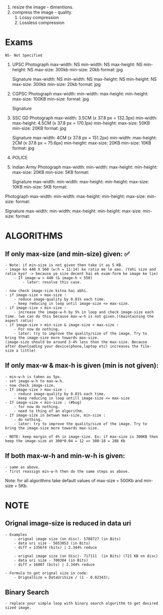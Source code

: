 
1. resize the image - dimentions. 
2. compress the image - quality. 
    1. Lossy compression 
    2. Lossless compression 


# Exams 
    NS- Not Specified

1. UPSC 
    Photograph
        max-width: NS 
        min-width: NS 
        max-height: NS 
        min-height: NS 
        max-size: 300kb 
        min-size: 20kb 
        format: jpg 

    Signature
        max-width: NS 
        min-width: NS 
        max-height: NS 
        min-height: NS 
        max-size: 300kb 
        min-size: 20kb 
        format: jpg 

2. CGPSC 
    Photograph 
        max-width: 
        min-width: 
        max-height: 
        min-height: 
        max-size: 100KB 
        min-size: 
        format: jpg 
    
    Signature

3. SSC GD 
    Photograph 
        max-width: 3.5CM  (x 37.8 px = 132.3px)
        min-width: 
        max-height: 4.5CM (x 37.8 px = 170.1px)
        min-height: 
        max-size: 50KB
        min-size: 20KB
        format: jpg

    Signature
        max-width: 4CM (x 37.8 px = 151.2px)
        min-width: 
        max-height: 2CM (x 37.8 px = 75.6px)
        min-height: 
        max-size: 20KB
        min-size: 10KB
        format: jpg

4. POLICE 

5. Indian Army 
    Photograph 
        max-width: 
        min-width: 
        max-height: 
        min-height: 
        max-size: 20KB 
        min-size: 5KB 
        format:

    Signature
        max-width: 
        min-width: 
        max-height: 
        min-height: 
        max-size: 10KB 
        min-size: 5KB 
        format: 




Photograph 
    max-width: 
    min-width: 
    max-height: 
    min-height: 
    max-size: 
    min-size: 
    format:

Signature
    max-width: 
    min-width: 
    max-height: 
    min-height: 
    max-size: 
    min-size: 
    format:

# ALGORITHMS 
 
## If only max-size (and min-size) given: ✅
    - Note: if min-size is not given then take it as 5 KB. 
    - image ko 440 X 560 (w:h = 11:14) ke ratio me le aao. (Yahi size and ratio kyo? -> because ye size decent hai ek exam-form ke image ke lie) 
        - If image-w < 440 (& image-h < 550) 
            - later: resolve this case. 

    - now check image-size kitna hai abhi. 
    - if image-size > max-size : 
        - reduce image-quality by 0.01% each time. 
        - keep reducing in loop until image-size <= max-size. 
    - if image-size < min-size : 
        - increase the image-w-h by 5% in loop and check image-size each time. (we can do this because max-w-h is not given.)(maintaining the aspect ratio) 
    - if image-size > min-size & image-size < max-size : 
        - For now do nothing. 
        - later: try to improve the quality/size of the image. Try to bring the image-size more towards max-size. 
    (image-size should be around 3-4% less than the max-size. Because after downloading your device(phone,laptop etc) increases the file-size a little) 

## If only max-w & max-h is given (min is not given): 
    - min-w-h is taken as 5px. 
    - set image-w-h to max-w-h.
    - now check image-size. 
    - If image-size > max-size : 
        - reduce image-quality by 0.01% each time. 
        - keep reducing in loop untill image-size <= max-size 
    - If image-size < min-size : (#bug)
        - for now do nothing. 
        - need to thing of an algorithm. 
    - If image-size in betwwn max-size, min-size : 
        - do nothing. 
        - later: try to improve the quality/size of the image. Try to bring the image-size more towards max-size. 

    - NOTE: keep margin of 4% in image-size. Ex: if max-size is 300KB then keep the image-size at 300*0.04 = 12 => 300-18 = 288 Kb 

## If both max-w-h and min-w-h is given: 
    - same as above. 
    - first reassign min-w-h then do the same steps as above. 

Note: for all algorithms take default values of max-size = 500Kb and min-size = 5Kb. 



# NOTE 

## Orignal image-size is reduced in data uri 
    - Examples 
        - orignal image size (on disc)- 5788727 (in Bits) 
        - data uri size - 5653053 (in Bits) 
        - diff = 135674 (bits) | 2.344% reduce 

        - orignal image size (on disc)- 717111  (in Bits) (721 KB on disc)
        - data uri size - 700304 (in Bits) 
        - diff = 16807 (bits) | 2.344% reduce 

    - Formula to get orignal size in code: 
        - OrignalSize = DataUriSize / (1 - 0.02343); 

## Binary Search 
    - replace your simple loop with binary search algorithm to get desired sized image. 